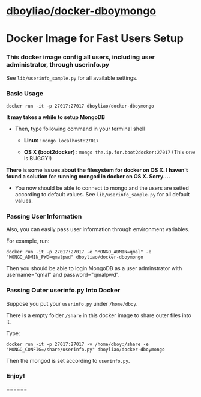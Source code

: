 [dboyliao/docker-dboymongo](https://github.com/dboyliao/docker-dboymongo)
======

# Docker Image for Fast Users Setup

### This docker image config all users, including user administrator, through userinfo.py

See ```lib/userinfo_sample.py``` for all available settings.

### Basic Usage

```
docker run -it -p 27017:27017 dboyliao/docker-dboymongo
```

**It may takes a while to setup MongoDB**

- Then, type following command in your terminal shell

	- <strong> Linux </strong>: ```mongo localhost:27017```

	- <strong> OS X (boot2docker) </strong>: ```mongo the.ip.for.boot2docker:27017``` (This one is BUGGY!)
	
**There is some issues about the filesystem for docker on OS X. I haven't found a solution for running mongod in docker on OS X. Sorry....**

- You now should be able to connect to mongo and the users are setted according to default values. See ```lib/userinfo_sample.py``` for all default values.

### Passing User Information

Also, you can easily pass user information through environment variables.

For example, run:
```
docker run -it -p 27017:27017 -e "MONGO_ADMIN=qmal" -e "MONGO_ADMIN_PWD=qmalpwd" dboyliao/docker-dboymongo
``` 

Then you should be able to login MongoDB as a user adminstrator with username="qmal" and password="qmalpwd".

### Passing Outer userinfo.py Into Docker
Suppose you put your ```userinfo.py``` under ```/home/dboy```.

There is a empty folder ```/share``` in this docker image to share outer files into it.

Type:
```
docker run -it -p 27017:27017 -v /home/dboy:/share -e "MONGO_CONFIG=/share/userinfo.py" dboyliao/docker-dboymongo
```

Then the mongod is set according to ```userinfo.py```.


### Enjoy!

======